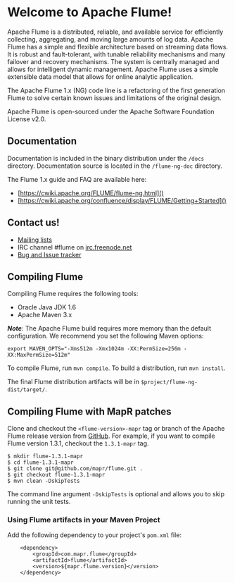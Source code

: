 # Welcome to Apache Flume!

Apache Flume is a distributed, reliable, and available service for efficiently
collecting, aggregating, and moving large amounts of log data. Apache Flume
has a simple and flexible architecture based on streaming data flows. It is robust
and fault-tolerant, with tunable reliability mechanisms and many failover and recovery
mechanisms. The system is centrally managed and allows for intelligent dynamic
management. Apache Flume uses a simple extensible data model that allows for online
analytic application.

The Apache Flume 1.x (NG) code line is a refactoring of the first generation
Flume to solve certain known issues and limitations of the original design.

Apache Flume is open-sourced under the Apache Software Foundation License v2.0.

## Documentation

Documentation is included in the binary distribution under the `/docs` directory.
Documentation source is located in the `/flume-ng-doc` directory.

The Flume 1.x guide and FAQ are available here:

* [https://cwiki.apache.org/FLUME/flume-ng.html]()
* [https://cwiki.apache.org/confluence/display/FLUME/Getting+Started]()

## Contact us!

* [Mailing lists](https://cwiki.apache.org/confluence/display/FLUME/Mailing+Lists)
* IRC channel #flume on [irc.freenode.net]()
* [Bug and Issue tracker](https://issues.apache.org/jira/browse/FLUME)

## Compiling Flume

Compiling Flume requires the following tools:

* Oracle Java JDK 1.6
* Apache Maven 3.x

***Note***: The Apache Flume build requires more memory than the default configuration.
We recommend you set the following Maven options:

`export MAVEN_OPTS="-Xms512m -Xmx1024m -XX:PermSize=256m -XX:MaxPermSize=512m"`

To compile Flume, run `mvn compile`.
To build a distribution, run `mvn install`.

The final Flume distribution artifacts will be in `$project/flume-ng-dist/target/`.

## Compiling Flume with MapR patches

Clone and checkout the `<flume-version>-mapr` tag or branch of the Apache Flume 
release version from [GitHub](https://github.com/mapr/flume). For example,
if you want to compile Flume version 1.3.1, checkout the `1.3.1-mapr` tag.

	$ mkdir flume-1.3.1-mapr
	$ cd flume-1.3.1-mapr
	$ git clone git@github.com/mapr/flume.git .
	$ git checkout flume-1.3.1-mapr
	$ mvn clean -DskipTests

The command line argument `-DskipTests` is optional and allows you to skip running 
the unit tests.

### Using Flume artifacts in your Maven Project

Add the following dependency to your project's `pom.xml` file:  

		<dependency>  
			<groupId>com.mapr.flume</groupId>  
			<artifactId>flume</artifactId>  
			<version>${mapr.flume.version}</version>  
		</dependency>  